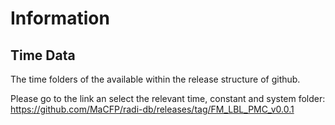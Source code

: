 
# Information 


## Time Data
The time folders of the available within the release structure of github. 

Please go to the link an select the relevant time, constant and system folder:
https://github.com/MaCFP/radi-db/releases/tag/FM_LBL_PMC_v0.0.1
